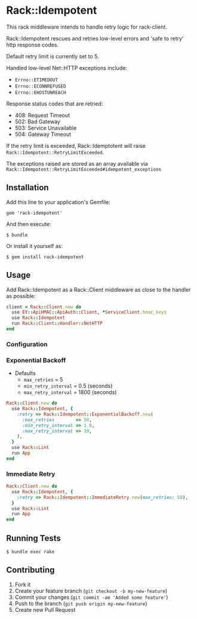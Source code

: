 # Rack::Idempotent

This rack middleware intends to handle retry logic for rack-client.

Rack::Idempotent rescues and retries low-level errors and 'safe to retry' http response codes.

Default retry limit is currently set to 5.

Handled low-level Net::HTTP exceptions include:

* `Errno::ETIMEDOUT`
* `Errno::ECONNREFUSED`
* `Errno::EHOSTUNREACH`

Response status codes that are retried:

* 408: Request Timeout
* 502: Bad Gateway
* 503: Service Unavailable
* 504: Gateway Timeout

If the retry limit is exceeded, Rack::Idemptotent will raise `Rack::Idempotent::RetryLimitExceeded`.

The exceptions raised are stored as an array available via `Rack::Idempotent::RetryLimitExceeded#idempotent_exceptions`

## Installation

Add this line to your application's Gemfile:

    gem 'rack-idempotent'

And then execute:

    $ bundle

Or install it yourself as:

    $ gem install rack-idempotent

## Usage

Add Rack::Idempotent as a Rack::Client middleware as close to the handler as possible:

```ruby
client = Rack::Client.new do
  use EY::ApiHMAC::ApiAuth::Client, *ServiceClient.hmac_keys
  use Rack::Idempotent
  run Rack::Client::Handler::NetHTTP
end
```

### Configuration

### Exponential Backoff

* Defaults
  * ```max_retries``` = 5
  * ```min_retry_interval``` = 0.5 (seconds)
  * ```max_retry_interval``` = 1800 (seconds)

```ruby
Rack::Client.new do
  use Rack::Idempotent, {
    :retry => Rack::Idempotent::ExponentialBackoff.new(
      :max_retries        => 50,
      :min_retry_interval => 1.0,
      :max_retry_interval => 30,
    ),
  }
  use Rack::Lint
  run App
end
```

### Immediate Retry

```ruby
Rack::Client.new do
  use Rack::Idempotent, {
    :retry => Rack::Idempotent::ImmediateRetry.new(max_retries: 50),
  }
  use Rack::Lint
  run App
end
```


## Running Tests

    $ bundle exec rake

## Contributing

1. Fork it
2. Create your feature branch (`git checkout -b my-new-feature`)
3. Commit your changes (`git commit -am 'Added some feature'`)
4. Push to the branch (`git push origin my-new-feature`)
5. Create new Pull Request
